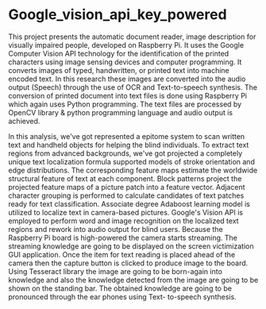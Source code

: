 # Google_vision_api_key_powered

This project presents the automatic document reader, image description for visually impaired people, developed on Raspberry Pi. It uses the Google Computer Vision API technology for the identification of the printed characters using image sensing devices and computer programming. It converts images of typed, handwritten, or printed text into machine encoded text. In this research these images are converted into the audio output (Speech) through the use of OCR and Text-to-speech synthesis. The conversion of printed document into text files is done using Raspberry Pi which again uses Python programming. The text files are processed by OpenCV library & python programming language and audio output is achieved.

In this analysis, we've got represented a epitome system to scan written text and handheld objects for helping the blind individuals. To extract text regions from advanced backgrounds, we've got projected a completely unique text localization formula supported models of stroke orientation and edge distributions. The corresponding feature maps estimate the worldwide structural feature of text at each component. Block patterns project the projected feature maps of a picture patch into a feature vector. Adjacent character grouping is performed to calculate candidates of text patches ready for text classification. Associate degree Adaboost learning model is utilized to localize text in camera-based pictures. Google's Vision API is employed to perform word and image recognition on the localized text regions and rework into audio output for blind users. Because the Raspberry Pi board is high-powered the camera starts streaming. The streaming knowledge are going to be displayed on the screen victimization GUI application. Once the item for text reading is placed ahead of the camera then the capture button is clicked to produce image to the board. Using Tesseract library the image are going to be born-again into knowledge and also the knowledge detected from the image are going to be shown on the standing bar. The obtained knowledge are going to be pronounced through the ear phones using Text- to-speech synthesis.
